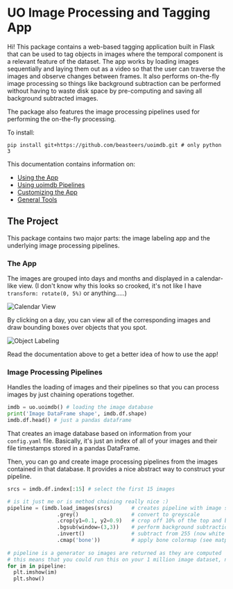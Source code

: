 # UO Image Processing and Tagging App

Hi! This package contains a web-based tagging application built in Flask that can be used to tag objects in images where the temporal component is a relevant feature of the dataset. The app works by loading images sequentially and laying them out as a video so that the user can traverse the images and observe changes between frames. It also performs on-the-fly image processing so things like background subtraction can be performed without having to waste disk space by pre-computing and saving all background subtracted images.

The package also features the image processing pipelines used for performing the on-the-fly processing.

To install: 
```
pip install git+https://github.com/beasteers/uoimdb.git # only python 3
```

This documentation contains information on:
- [Using the App](using_the_app.md)
- [Using uoimdb Pipelines](uoimdb.ipynb)
- [Customizing the App](customizing_the_app.md)
- [General Tools](tools.md)

## The Project
This package contains two major parts: the image labeling app and the underlying image processing pipelines.

### The App
The images are grouped into days and months and displayed in a calendar-like view. (I don't know why this looks so crooked, it's not like I have `transform: rotate(0, 5%)` or anything.....)

![Calendar View](https://github.com/bensteers/uoimdb/raw/master/docs/assets/calendar_demo.gif)

By clicking on a day, you can view all of the corresponding images and draw bounding boxes over objects that you spot.

![Object Labeling](https://github.com/bensteers/uoimdb/raw/master/docs/assets/tagging_demo.gif)

Read the documentation above to get a better idea of how to use the app!

### Image Processing Pipelines
Handles the loading of images and their pipelines so that you can process images by just chaining operations together.

```python
imdb = uo.uoimdb() # loading the image database
print('Image DataFrame shape', imdb.df.shape)
imdb.df.head() # just a pandas dataframe
```

That creates an image database based on information from your `config.yaml` file. Basically, it's just an index of all of your images and their file timestamps stored in a pandas DataFrame.

Then, you can go and create image processing pipelines from the images contained in that database. It provides a nice abstract way to construct your pipeline.

```python
srcs = imdb.df.index[:15] # select the first 15 images

# is it just me or is method chaining really nice :)
pipeline = (imdb.load_images(srcs)      # creates pipeline with image srcs fed in
                .grey()                 # convert to greyscale
                .crop(y1=0.1, y2=0.9)   # crop off 10% of the top and bottom of the image
                .bgsub(window=(3,3))    # perform background subtraction using 3 images on either side
                .invert()               # subtract from 255 (now white is zero and black is 255)
                .cmap('bone'))          # apply bone colormap (see matplotlib colormaps)
              
# pipeline is a generator so images are returned as they are computed
# this means that you could run this on your 1 million image dataset, no problem.
for im in pipeline: 
  plt.imshow(im)
  plt.show()
```
